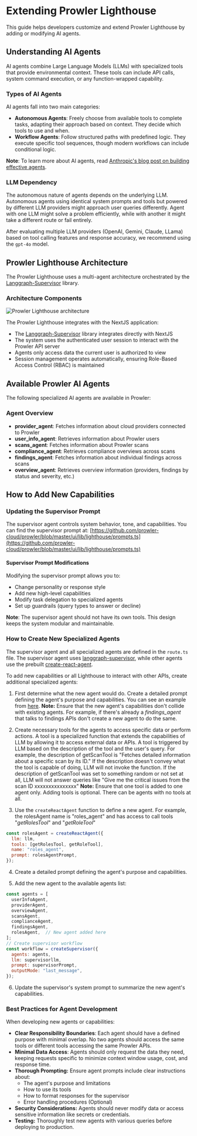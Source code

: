 # Extending Prowler Lighthouse

This guide helps developers customize and extend Prowler Lighthouse by adding or modifying AI agents.

## Understanding AI Agents

AI agents combine Large Language Models (LLMs) with specialized tools that provide environmental context. These tools can include API calls, system command execution, or any function-wrapped capability.

### Types of AI Agents

AI agents fall into two main categories:

- **Autonomous Agents**: Freely choose from available tools to complete tasks, adapting their approach based on context. They decide which tools to use and when.
- **Workflow Agents**: Follow structured paths with predefined logic. They execute specific tool sequences, though modern workflows can include conditional logic.

**Note**: To learn more about AI agents, read [Anthropic's blog post on building effective agents](https://www.anthropic.com/engineering/building-effective-agents).

### LLM Dependency

The autonomous nature of agents depends on the underlying LLM. Autonomous agents using identical system prompts and tools but powered by different LLM providers might approach user queries differently. Agent with one LLM might solve a problem efficiently, while with another it might take a different route or fail entirely.

After evaluating multiple LLM providers (OpenAI, Gemini, Claude, LLama) based on tool calling features and response accuracy, we recommend using the `gpt-4o` model.

## Prowler Lighthouse Architecture

The Prowler Lighthouse uses a multi-agent architecture orchestrated by the [Langgraph-Supervisor](https://www.npmjs.com/package/@langchain/langgraph-supervisor) library.

### Architecture Components

<img src="../../tutorials/img/lighthouse-architecture.png" alt="Prowler Lighthouse architecture">

The Prowler Lighthouse integrates with the NextJS application:

- The [Langgraph-Supervisor](https://www.npmjs.com/package/@langchain/langgraph-supervisor) library integrates directly with NextJS
- The system uses the authenticated user session to interact with the Prowler API server
- Agents only access data the current user is authorized to view
- Session management operates automatically, ensuring Role-Based Access Control (RBAC) is maintained

## Available Prowler AI Agents

The following specialized AI agents are available in Prowler:

### Agent Overview

- **provider_agent**: Fetches information about cloud providers connected to Prowler
- **user_info_agent**: Retrieves information about Prowler users
- **scans_agent**: Fetches information about Prowler scans
- **compliance_agent**: Retrieves compliance overviews across scans
- **findings_agent**: Fetches information about individual findings across scans
- **overview_agent**: Retrieves overview information (providers, findings by status and severity, etc.)

## How to Add New Capabilities

### Updating the Supervisor Prompt

The supervisor agent controls system behavior, tone, and capabilities. You can find the supervisor prompt at: [https://github.com/prowler-cloud/prowler/blob/master/ui/lib/lighthouse/prompts.ts](https://github.com/prowler-cloud/prowler/blob/master/ui/lib/lighthouse/prompts.ts)

#### Supervisor Prompt Modifications

Modifying the supervisor prompt allows you to:

- Change personality or response style
- Add new high-level capabilities
- Modify task delegation to specialized agents
- Set up guardrails (query types to answer or decline)

**Note**: The supervisor agent should not have its own tools. This design keeps the system modular and maintainable.

### How to Create New Specialized Agents

The supervisor agent and all specialized agents are defined in the `route.ts` file. The supervisor agent uses [langgraph-supervisor](https://www.npmjs.com/package/@langchain/langgraph-supervisor), while other agents use the prebuilt [create-react-agent](https://langchain-ai.github.io/langgraphjs/how-tos/create-react-agent/).

To add new capabilities or all Lighthouse to interact with other APIs, create additional specialized agents:

1. First determine what the new agent would do. Create a detailed prompt defining the agent's purpose and capabilities. You can see an example from [here](https://github.com/prowler-cloud/prowler/blob/master/ui/lib/lighthouse/prompts.ts#L359-L385).
**Note:** Ensure that the new agent's capabilities don't collide with existing agents. For example, if there's already a *findings_agent* that talks to findings APIs don't create a new agent to do the same.

2. Create necessary tools for the agents to access specific data or perform actions. A tool is a specialized function that extends the capabilities of LLM by allowing it to access external data or APIs. A tool is triggered by LLM based on the description of the tool and the user's query.
For example, the description of getScanTool is "Fetches detailed information about a specific scan by its ID." If the description doesn't convey what the tool is capable of doing, LLM will not invoke the function. If the description of getScanTool was set to something random or not set at all, LLM will not answer queries like "Give me the critical issues from the scan ID xxxxxxxxxxxxxxx"
**Note:** Ensure that one tool is added to one agent only. Adding tools is optional. There can be agents with no tools at all.

3. Use the `createReactAgent` function to define a new agent. For example, the rolesAgent name is "roles_agent" and has access to call tools "*getRolesTool*" and "*getRoleTool*"
```js
const rolesAgent = createReactAgent({
  llm: llm,
  tools: [getRolesTool, getRoleTool],
  name: "roles_agent",
  prompt: rolesAgentPrompt,
});
```

4. Create a detailed prompt defining the agent's purpose and capabilities.

5. Add the new agent to the available agents list:
```js
const agents = [
  userInfoAgent,
  providerAgent,
  overviewAgent,
  scansAgent,
  complianceAgent,
  findingsAgent,
  rolesAgent,  // New agent added here
];
// Create supervisor workflow
const workflow = createSupervisor({
  agents: agents,
  llm: supervisorllm,
  prompt: supervisorPrompt,
  outputMode: "last_message",
});
```

6. Update the supervisor's system prompt to summarize the new agent's capabilities.

### Best Practices for Agent Development

When developing new agents or capabilities:

- **Clear Responsibility Boundaries**: Each agent should have a defined purpose with minimal overlap. No two agents should access the same tools or different tools accessing the same Prowler APIs.
- **Minimal Data Access**: Agents should only request the data they need, keeping requests specific to minimize context window usage, cost, and response time.
- **Thorough Prompting:** Ensure agent prompts include clear instructions about:
  - The agent's purpose and limitations
  - How to use its tools
  - How to format responses for the supervisor
  - Error handling procedures (Optional)
- **Security Considerations:** Agents should never modify data or access sensitive information like secrets or credentials.
- **Testing:** Thoroughly test new agents with various queries before deploying to production.
